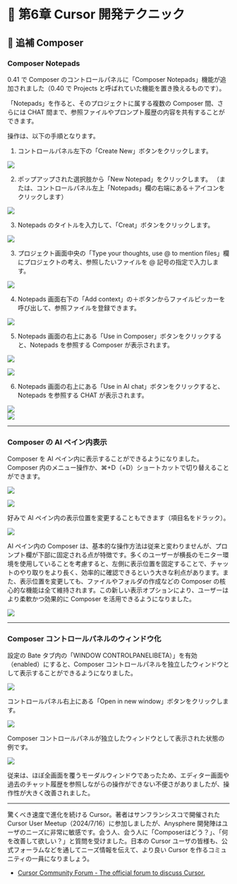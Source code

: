 # 📕 第6章 Cursor 開発テクニック

## 📘 追補 Composer

### Composer Notepads

0.41 で Composer のコントロールパネルに「Composer Notepads」機能が追加されました（0.40 で Projects と呼ばれていた機能を置き換えるものです）。

「Notepads」を作ると、そのプロジェクトに属する複数の Composer 間、さらには CHAT 間まで、参照ファイルやプロンプト履歴の内容を共有することができます。

操作は、以下の手順となります。

1. コントロールパネル左下の「Create New」ボタンをクリックします。

![](../images/new_notepads.png)

2. ポップアップされた選択肢から「New Notepad」をクリックします。
（または、コントロールパネル左上「Notepads」欄の右端にある＋アイコンをクリックします）

![](../images/new_notepads2.png)

3. Notepads のタイトルを入力して、「Creat」ボタンをクリックします。

![](../images/create_new_notepad.png)

3. プロジェクト画面中央の「Type your thoughts, use @ to mention files」欄にプロジェクトの考え、参照したいファイルを @ 記号の指定で入力します。

![](../images/notepads_thoughts.png)

4. Notepads 画面右下の「Add context」の＋ボタンからファイルピッカーを呼び出して、参照ファイルを登録できます。

![](../images/add_context.png)

5. Notepads 画面の右上にある「Use in Composer」ボタンをクリックすると、Notepads を参照する Composer が表示されます。

![](../images/use_in_composer.png)

![](../images/composer_with_notepads.png)

6. Notepads 画面の右上にある「Use in AI chat」ボタンをクリックすると、Notepads を参照する CHAT が表示されます。

![](../images/use_in_aichat.png)  
![](../images/chat_with_notepads.png)

----

### Composer の AI ペイン内表示

Composer を AI ペイン内に表示することができるようになりました。
Composer 内のメニュー操作か、⌘+D（+D）ショートカットで切り替えることができます。

![](../images/Composer_bar.png)

![](../images/Composer_pane1.png)

好みで AI ペイン内の表示位置を変更することもできます（項目名をドラック）。

![](../images/Composer_pane2.png)

AI ペイン内の Composer は、基本的な操作方法は従来と変わりませんが、プロンプト欄が下部に固定される点が特徴です。多くのユーザーが横長のモニター環境を使用していることを考慮すると、左側に表示位置を固定することで、チャットのやり取りをより長く、効率的に確認できるという大きな利点があります。また、表示位置を変更しても、ファイルやフォルダの作成などの Composer の核心的な機能は全て維持されます。この新しい表示オプションにより、ユーザーはより柔軟かつ効果的に Composer を活用できるようになりました。

![](../images/Composer_AIpane_test.png)

----

### Composer コントロールパネルのウィンドウ化

設定の Bate タブ内の「WINDOW CONTROLPANELIBETA）」を有効（enabled）にすると、Composer コントロールパネルを独立したウィンドウとして表示することができるようになりました。

![](../images/beta_settings.png)

コントロールパネル右上にある「Open in new window」ボタンをクリックします。

![](../images/open_in_new_window.png)

Composer コントロールパネルが独立したウィンドウとして表示された状態の例です。

![](../images/NotePadWindow.png)

従来は、ほぼ全画面を覆うモーダルウィンドウであったため、エディター画面や過去のチャット履歴を参照しながらの操作ができない不便さがありましたが、操作性が大きく改善されました。

----

驚くべき速度で進化を続ける Cursor。著者はサンフランシスコで開催された Cursor User Meetup（2024/7/16）に参加しましたが、Anysphere 開発陣はユーザのニーズに非常に敏感です。会う人、会う人に「Composerはどう？」、「何を改善して欲しい？」と質問を受けました。日本の Cursor ユーザの皆様も、公式フォーラムなどを通してニーズ情報を伝えて、より良い Cursor を作るコミュニティの一員になりましょう。

- [Cursor Community Forum - The official forum to discuss Cursor.](https://forum.cursor.com/)
